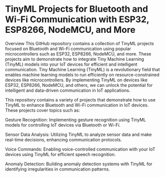 # TinyML Projects for Bluetooth and Wi-Fi Communication with ESP32, ESP8266, NodeMCU, and More
Overview
This GitHub repository contains a collection of TinyML projects focused on Bluetooth and Wi-Fi communication using popular microcontrollers such as ESP32, ESP8266, NodeMCU, and more. These projects aim to demonstrate how to integrate Tiny Machine Learning (TinyML) models into your IoT devices for efficient and intelligent communication.
Tiny Machine Learning (TinyML) is a revolutionary field that enables machine learning models to run efficiently on resource-constrained devices like microcontrollers. By implementing TinyML on devices like ESP32, ESP8266, NodeMCU, and others, we can unlock the potential for intelligent and data-driven communication in IoT applications.

This repository contains a variety of projects that demonstrate how to use TinyML to enhance Bluetooth and Wi-Fi communication in IoT devices. These projects cover topics such as:

Gesture Recognition: Implementing gesture recognition using TinyML models for controlling IoT devices via Bluetooth or Wi-Fi.

Sensor Data Analysis: Utilizing TinyML to analyze sensor data and make real-time decisions, enhancing communication protocols.

Voice Commands: Enabling voice-controlled communication with your IoT devices using TinyML for efficient speech recognition.

Anomaly Detection: Building anomaly detection systems with TinyML for identifying irregularities in communication patterns.
